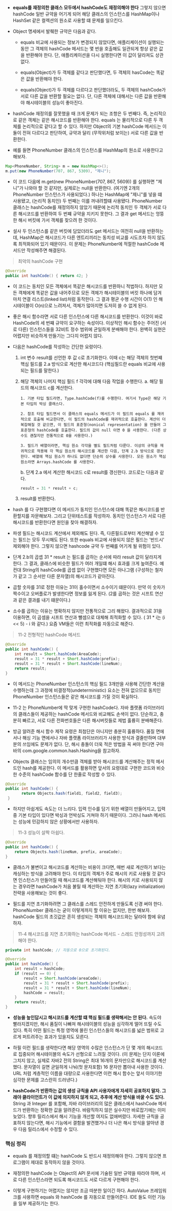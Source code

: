 - **equals를 재정의한 클래스 모두에서 hashCode도 재정의해야 한다** 그렇지 않으면 hashCode 일반 규약을 어기게 되어 해당 클래스의 인스턴스를 HashMap이나 HashSet 같은 컬렉션의 원소로 사용할 떄 문제를 일으킨다.


- Object 명세에서 발췌한 규약은 다음과 같다.

  - equals 비교에 사용되는 정보가 변경되지 않았다면, 애플리케이션이 실행되는 동안 그 객체의 hashCode 메서드는 몇 번을 호출해도 일관되게 항상 같은 값을 반환해야 한다.
    단, 애플리케이션을 다시 실행한다면 이 값이 달라져도 상관없다.

  - equals(Object)가 두 객체를 같다고 판단했다면, 두 객체의 hasCode는 똑같은 값을 반환해야 한다.

  - equals(Object)가 두 객체를 다르다고 판단했더라도, 두 객체의 hashCode가 서로 다른 값을 반환할 필요는 없다. 단, 다른 객체에 대해서는 다른 값을 반환해야 해시테이블의 성능이 좋아진다.


- hashCode 재정의를 잘못했을 때 크게 문제가 되는 조항은 두 번째다. 즉, 논리적으로 같은 객체는 같은 해시코드를 반환해야 한다. equals 는 물리적으로 다른 두 객체를 논리적으로 같다고 할 수 있다. 하지만 Object의 기본 hashCode 메서드는 이 둘이 전혀 다르다고 판단하여, 규약과 달리 (무작위처럼 보이는) 서로 다른 값을 반환한다.


- 예를 들면 PhoneNumber 클래스의 인스턴스를 HashMap의 원소로 사용한다고 해보자.

```java
Map<PhoneNumber, String> m = new HashMap<>();
m.put(new PhoneNumber(707, 867, 5309), "제니");
```

- 이 코드 다음에 m.get(new PhoneNumber(707, 867, 5609)) 를 실행하면 "제니"가 나와야 할 것 같지만, 실제로는 null을 반환한다. (여기엔 2개의 PhoneNumber 인스턴스가 사용되었다.) 하나는 HashMap에 "제니"를 넣을 떄 사용됐고, (논리적 동치인) 두 번째는 이를 꺼내려할떄 사용됐다. PhoneNumber 클래스는 hashCode를 재정의하지 않았기 때문에 논리적 동치인 두 객체가 서로 다른 해시코드를 반환하여 두 번쨰 규약을 지키지 못한다. 그 결과 get 메서드는 엉뚱한 해시 버킷에 가서 객체를 찾으려 한 것이다.


- 설사 두 인스턴스를 같은 버킷에 담았더라도 get 메서드는 여전히 null을 반환하는데, HashMap은 해시코드가 다른 엔트리끼리는 동치성 비교를 시도조차 하지 않도록 최적화되어 있기 때문이다. 이 문제는 PhoneNumber에 적절한 hashCode 메서드만 작성해주면 해결된다.


> 최악의 hashCode 구현

```java
@Override
public int hashCode() { return 42; }
```

- 이 코드는 동치인 모든 객체에서 똑같은 해시코드를 반환하니 적법하다. 하지만 모든 객체에게 똑같은 값을 내어주므로 모든 객체가 해시테이블의 버킷 하나에 담겨 마치 연결 리스트(linked list)처럼 동작한다. 그 결과 평균 수행 시간이 O(1) 인 해시테이블이 O(n)으로 느려져서, 객체가 많아지면 도저히 쓸 수 없게 된다.


- 좋은 해시 함수라면 서로 다른 인스턴스에 다른 해시코드를 반환한다. 이것이 바로 HashCode의 세 번쨰 규약이 요구하는 속성이다. 이상적인 해시 함수는 주어진 (서로 다른) 인스턴스들을 32비트 정수 범위에 균일하게 분배해야 한다. 완벽히 실현은 어렵지만 비슷하게 만들기는 그다지 어렵지 않다.


- 다음은 hashCode를 작성하는 간단한 요령이다.

  1.  int 변수 result를 선언한 후 값 c로 초기화한다. 이때 c는 해당 객체의 첫번쨰 핵심 필드를 2.a 방식으로 계산한 해시코드다 (핵심필드란 equals 비교에 사용되는 필드를 말한다.)

  2.  해당 객체의 나머지 핵심 필드 f 각각에 대해 다음 작업을 수행한다.
      a. 해당 필드의 해시코드 c를 계산한다.

          1. 기본 타입 필드라면, Type.hashCode(f)를 수행한다. 여기서 Type은 해당 기본 타입의 박싱 클래스다.

          2. 참조 타입 필드면서 이 클래스의 equals 메서드가 이 필드의 equals 를 재귀적으로 호출해 비교한다면, 이 필드의 hashCode를 재귀적으로 호출한다. 계산이 더 복잡해질 것 같으면, 이 필드의 표준형(nonical representation) 을 만들어 그 표준형의 hashCode를 호출한다. 필드의 값이 null 이면 0 을 사용한다. (다른 상수도 괜찮지만 전통적으로 0을 사용한다.)

          3. 필드가 배열이라면, 핵심 원소 각각을 별도 필드처럼 다룬다. 이상의 규칙을 재귀적으로 적용해 각 핵심 원소의 해시코드를 계산한 다음, 단계 2.b 방식으로 갱신한다. 배열에 핵심 원소가 하나도 없다면 단순히 상수를 사용한다. 모든 원소가 핵심 원소라면 Arrays.hashCode 를 사용한다.

      b. 단계 2.a 에서 계산한 해시코드 c로 result를 갱신한다. 코드로는 다음과 같다.

      ```java
      result = 31 * result + c;
      ```

  3.  result를 반환한다.


- hash 를 다 구현했다면 이 메서드가 동치인 인스턴스에 대해 똑같은 해시코드를 반환할지를 자문해보자. 그리고 단위테스트를 작성하자. 동치인 인스턴스가 서로 다른 해시코드를 반환한다면 원인을 찾아 해결하자.


- 파생 필드는 해시코드 계산에서 제외해도 된다. 즉, 다른필드로부터 계산해낼 수 있는 필드는 모두 무시해도 된다. 또한 equals 비교에 사용되지 않은 필드는 '반드시' 제외해야 한다. 그렇지 않으면 hashcode 규약 두 번쨰를 어기게 될 위험이 있다.


- 단계 2.b의 곱셉 31 \* result 는 필드를 곱하는 순서에 따라 result 값이 달라지게 한다. 그 결과, 클래스에 비슷한 필드가 여러 개일떄 해시 효과를 크게 높여준다. 예컨대 String의 hashCode를 곱셉 없이 구현했다면 모든 아나그램 (구성하는 철자가 같고 그 순서만 다른 문자열)의 해시코드가 같아진다.


- 곱할 숫자를 31로 정한 이유는 31이 홀수이면서 소수이기 떄문이다. 만약 이 숫자가 짝수이고 오버플로가 발생한다면 정보를 잃게 된다. (2를 곱하는 것은 시프트 연산과 같은 결과를 내기 떄문이다.)


- 소수를 곱하는 이유는 명확하지 않지만 전통적으로 그리 해왔다. 결과적으로 31을 이용하면, 이 곱셈을 시프트 연산과 뺄셈으로 대체해 최적화할 수 있다.
  ( 31 \* i는 (i << 5) - i 와 같다.)
  요즘 VM들은 이런 최적화를 자동으로 해준다.

> 11-2 전형적인 hashCode 메서드

```JAVA
@Override
public int hashCode() {
    int result = Short.hashCode(AreaCode);
    result = 31 * result + Short.hashCode(prefix);
    result = 31 * result + Short.hashCode(lineNum);
    return result;
}
```

- 이 메서드는 PhoneNumber 인스턴스의 핵심 필드 3개만을 사용해 간단한 계산을 수행하는데 그 과정에 비결정적(undeterministic) 요소는 전혀 없으므로 동치인 PhoneNumber 인스턴스들은 같은 해시코드를 가질 것이 확실하다.


- 11-2 는 PhoneNumber에 딱 맞게 구현한 hashCode다. 자바 플랫폼 라이브러리의 클래스들이 제공하는 hashCode 메서드와 비교해도 손색이 없다. 단순하고, 충분히 빠르고, 서로 다른 전화번호들은 다른 해시버킷들로 제법 훌륭히 분배해준다.


- 방금 알려준 해시 함수 제작 요령은 최첨단은 아니지만 충분히 훌륭하다. 품질 면에서나 해싱 기능 면에서나 자바 플랫폼 라이브러리가 사용한 방식과 결줄만하며 대부분의 쓰임에도 문제가 없다. 단, 해시 충돌이 더욱 적은 방법을 꼭 써야 한다면 구아바의 com.google.common.hash.Hashing을 참고하자.


- Objects 클래스는 임의의 개수만큼 객체를 받아 해시코드를 계산해주는 정적 메서드인 hash를 제공한다. 이 메서드를 활용하면 앞서의 요령대로 구현한 코드와 비슷한 수준의 hashCode 함수를 단 한줄로 작성할 수 있다.

```java
@Override
public int hashCode() {
       return Objects.hash(field1, field2, field3);
 }
```

- 하지만 아쉽게도 속도는 더 느리다. 입력 인수를 담기 위한 배열이 만들어지고, 입력 중 기본 타입이 있다면 박싱과 언박싱도 거쳐야 하기 때문이다. 그러니 hash 메서드는 성능에 민감하지 않은 상황에서만 사용하자.

> 11-3 성능이 살짝 아쉽다.

```java
@Override
public int hashCode() {
    return Objects.hash(lineNum, prefix, areaCode);
}
```

- 클래스가 불변이고 해시코드를 계산하는 비용이 크다면, 매번 새로 계산하기 보다는 캐싱하는 방식을 고려해야 한다. 이 타입의 객체가 주로 해시의 키로 사용될 것 같다면 인스턴스가 만들어질 때 해시코드를 계산해둬야 한다. 해시의 키로 사용되지 않는 경우라면 hashCode가 처음 불릴 때 계산하는 지연 초기화(lazy initialization) 전략을 사용해보는 것이 좋다.


- 필드를 지연 초기화하려면 그 클래스를 스레드 안전하게 만들도록 신경 써야 한다. PhoneNumber 클래스는 굳이 이렇게까지 할 이유는 없지만, 한번 해보자. hashCode 필드의 초깃값은 흔히 생성되는 객체의 해시코드와는 달라야 함에 유념하자.

> 11-4 해시코드를 지연 초기화하는 hashCode 메서드 - 스레드 안정성까지 고려해야 한다.

```java
private int hashCode; // 자동으로 0으로 초기화된다.

@Override
public int hashCode() {
    int result = hashCode;
    if (result == 0) {
        result = Short.hashCode(areaCode);
        result = 31 * result + Short.hashCode(prefix);
        result = 31 * result + Short.hashCode(lineNum);
        hashCode = result;
    }
    return result;
}
```

- **성능을 높인답시고 해시코드를 계산할 떄 핵심 필드를 생략해서는 안 된다.** 속도야 빨라지겠지만, 해시 품질이 나빠져 해시테이블의 성능을 심각하게 떨어 뜨릴 수도 있다. 특히 어떤 필드는 특정 영역에 몰린 인스턴스들의 해시코드를 넓은 범위로 고르게 퍼트려주는 효과가 있을지도 모른다.


- 하필 이런 필드를 생략한다면 해당 영역의 수많은 인스턴스가 단 몇 개의 해시코드로 집중되어 해시테이블의 속도가 선형으로 느려질 것이다.
  (이 문제는 단지 이론에 그치지 않고, 실제로 자바2 전의 String은 최대 16개의 문자만으로 해시코드를 계산했다. 문자열이 길면 균일하게 나눠(첫 문자포함) 16 문자만 뽑아내 사용한 것이다. URL 처럼 계층적인 이름을 대량으로 사용한다면 이런 해시 함수는 앞서 이야기한 심각한 문제를 고스란히 드러낸다.)


- **hashCode가 반환하는 값의 생성 규칙을 API 사용자에게 자세히 공표하지 말자. 그래야 클라이언트가 이 값에 의지하지 않게 되고, 추후에 계산 방식을 바꿀 수도 있다.**
  String 과 Integer 를 포함해, 자바 라이브러리의 많은 클래스에서 hashCode 메서드가 반환하는 정확한 값을 알려준다. 바람직하지 않은 실수지만 바로잡기에는 이미 늦었다. 향후 릴리스에서 해시 기능을 개선할 여지도 없애버렸다. 자세한 규칙을 공표하지 않는다면, 해시 기능에서 결함을 발견했거나 더 나은 해시 방식을 알아낸 경우 다음 릴리스에서 수정할 수 있다.

### 핵심 정리

- equals 를 재정의할 떄는 hashCode 도 반드시 재정의해야 한다. 그렇지 않으면 프로그램이 제대로 동작하지 않을 것이다.


- 재정의한 hashCode 는 Object의 API 문서에 기술된 일반 규약을 따라야 하며, 서로 다른 인스턴스라면 되도록 해시코드도 서로 다르게 구현해야 한다.


- 이렇게 구현하기는 어렵지는 않지만 조금 따분한 일이긴 하다. AutoValue 프레임워크를 사용하면 equals 와 hashCode 를 자동으로 만들어준다. IDE 들도 이런 기능을 일부 제공하기는 한다.
